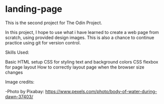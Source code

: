 # landing-page

This is the second project for The Odin Project.

In this project, I hope to use what i have learned to create a web page from scratch, 
using provided design images. This is also a chance to continue practice using git for version control.

Skills Used:

Basic HTML setup
CSS for styling text and background colors
CSS flexbox for page layout
How to correctly layout page when the browser size changes


Image credits:

-Photo by Pixabay: https://www.pexels.com/photo/body-of-water-during-dawn-37403/

